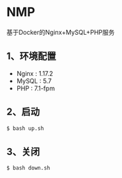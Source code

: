 # NMP
基于Docker的Nginx+MySQL+PHP服务

## 1、环境配置
- Nginx : 1.17.2
- MySQL : 5.7
- PHP : 7.1-fpm

## 2、启动
```bash
$ bash up.sh
```

## 3、关闭
```bash
$ bash down.sh
```
